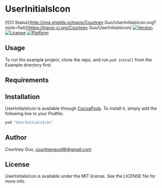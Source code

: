 # UserInitialsIcon

[![CI Status](http://img.shields.io/travis/Courtney Guo/UserInitialsIcon.svg?style=flat)](https://travis-ci.org/Courtney Guo/UserInitialsIcon)
[![Version](https://img.shields.io/cocoapods/v/UserInitialsIcon.svg?style=flat)](http://cocoapods.org/pods/UserInitialsIcon)
[![License](https://img.shields.io/cocoapods/l/UserInitialsIcon.svg?style=flat)](http://cocoapods.org/pods/UserInitialsIcon)
[![Platform](https://img.shields.io/cocoapods/p/UserInitialsIcon.svg?style=flat)](http://cocoapods.org/pods/UserInitialsIcon)

## Usage

To run the example project, clone the repo, and run `pod install` from the Example directory first.

## Requirements

## Installation

UserInitialsIcon is available through [CocoaPods](http://cocoapods.org). To install
it, simply add the following line to your Podfile:

```ruby
pod "UserInitialsIcon"
```

## Author

Courtney Guo, courtneyguo96@gmail.com

## License

UserInitialsIcon is available under the MIT license. See the LICENSE file for more info.
